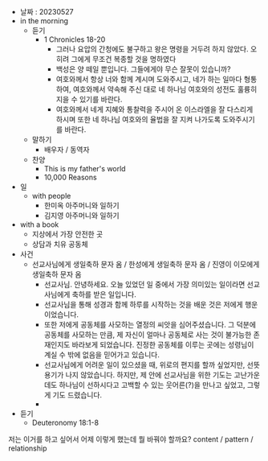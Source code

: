 - 날짜 : 20230527
- in the morning
	- 듣기
		- 1 Chronicles 18-20
			- 그러나 요압의 간청에도 불구하고 왕은 명령을 거두려 하지 않았다. 오히려 그에게 무조건 복종할 것을 명하였다
			- 백성은 양 떼일 뿐입니다. 그들에게야 무슨 잘못이 있습니까?
			- 여호와께서 항상 너와 함께 계시며 도와주시고, 네가 하는 일마다 형통하여, 여호와께서 약속해 주신 대로 네 하나님 여호와의 성전도 훌륭히 지을 수 있기를 바란다.
			- 여호와께서 네게 지혜와 통찰력을 주시어 온 이스라엘을 잘 다스리게 하시며 또한 네 하나님 여호와의 율법을 잘 지켜 나가도록 도와주시기를 바란다.
	- 말하기
		-  배우자 / 동역자 
	- 찬양
		- This is my father's world
		- 10,000 Reasons
- 일
	- with people
		- 한미옥 아주머니와 일하기
		- 김지영 아주머니와 일하기
- with a book
	- 지상에서 가장 안전한 곳
	- 상담과 치유 공동체
- 사건
	- 선교사님에게 생일축하 문자 옴 / 한성에게 생일축하 문자 옴 / 진영이 이모에게 생일축하 문자 옴
		- 선교사님. 안녕하세요. 오늘 있었던 일 중에서 가장 의미있는 일이라면 선교사님에게 축하를 받은 일입니다. 
		- 선교사님을 통해 성경과 함께 하루를 시작하는 것을 배운 것은 저에게 행운이었습니다.
		- 또한 저에게 공동체를 사모하는 열정의 씨앗을 심어주셨습니다. 그 덕분에 공동체를 사모하는 만큼, 제 자신이 얼마나 공동체로 사는 것이 불가능한 존재인지도 바라보게 되었습니다. 진정한 공동체를 이루는 곳에는 성령님이 계실 수 밖에 없음을 믿어가고 있습니다.
		- 선교사님에게 어려운 일이 있으셨을 때, 위로의 편지를 할까 싶었지만, 선뜻 용기가 나지 않았습니다. 하지만, 제 안에 선교사님을 위한 기도는 고난가운데도 하나님이 선하시다고 고백할 수 있는 웃어른(?)을 만나고 싶었고, 그렇게 기도 드렸습니다.
		- 
- 듣기
	- Deuteronomy  18:1-8


저는 이거를 하고 싶어서 어제 이렇게 했는데 뭘 바꿔야 할까요?
content / pattern / relationship